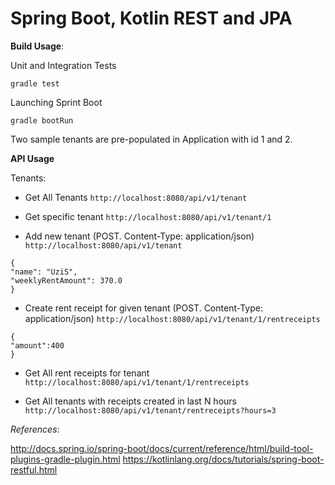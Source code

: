 # Spring Boot, Kotlin REST and JPA

**Build Usage**:

Unit and Integration Tests
~~~
gradle test
~~~

Launching Sprint Boot
~~~
gradle bootRun
~~~

Two sample tenants are pre-populated in Application with id 1 and 2.

**API Usage**

Tenants:

* Get All Tenants
`http://localhost:8080/api/v1/tenant`

* Get specific tenant
`http://localhost:8080/api/v1/tenant/1`

* Add new tenant (POST. Content-Type: application/json)
`http://localhost:8080/api/v1/tenant`
~~~
{
"name": "UziS",
"weeklyRentAmount": 370.0
}
~~~

* Create rent receipt for given tenant (POST. Content-Type: application/json)
`http://localhost:8080/api/v1/tenant/1/rentreceipts`
~~~
{
"amount":400
}
~~~

* Get All rent receipts for tenant
`http://localhost:8080/api/v1/tenant/1/rentreceipts`

* Get All tenants with receipts created in last N hours
`http://localhost:8080/api/v1/tenant/rentreceipts?hours=3`


*References*:

http://docs.spring.io/spring-boot/docs/current/reference/html/build-tool-plugins-gradle-plugin.html
https://kotlinlang.org/docs/tutorials/spring-boot-restful.html
